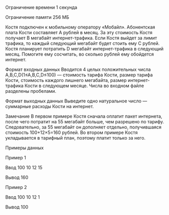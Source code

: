 Ограничение времени
1 секунда

Ограничение памяти
256 МБ

Костя подключен к мобильному оператору «Мобайл». Абонентская плата Кости составляет A рублей в месяц. 
За эту стоимость Костя получает B мегабайт интернет-трафика. Если Костя выйдет за лимит трафика, то каждый следующий 
мегабайт будет стоить ему C рублей. Костя планирует потратить D мегабайт интернет-трафика в следующий месяц. 
Помогите ему сосчитать, во сколько рублей ему обойдется интернет.

Формат входных данных
Вводится 4 целых положительных числа A,B,C,D(1≤A,B,C,D≤100) — стоимость тарифа Кости, размер тарифа Кости, 
стоимость каждого лишнего мегабайта, размер интернет-трафика Кости в следующем месяце. 
Числа во входном файле разделены пробелами.

Формат выходных данных
Выведите одно натуральное число — суммарные расходы Кости на интернет.

Замечание
В первом примере Костя сначала оплатит пакет интернета, после чего потратит на 55 мегабайт больше, чем разрешено по тарифу.
Следовательно, за 55 мегабайт он дополняет отдельно, получившаяся стоимость 100+12×5=160 рублей.
Во втором примере Костя укладывается в тарифный план, поэтому платит только за него.

Примеры данных

Пример 1

Ввод
100 10 12 15

Вывод
160

Пример 2

Ввод
100 10 12 1

Вывод
100
